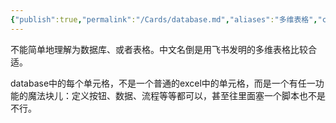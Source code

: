 ```yaml
---
{"publish":true,"permalink":"/Cards/database.md","aliases":"多维表格","created":"2025-07-10","modified":"2025-07-10","published":"2025-07-12T11:31:00.948+08:00","cssclasses":""}
---
```



不能简单地理解为数据库、或者表格。中文名倒是用飞书发明的多维表格比较合适。

database中的每个单元格，不是一个普通的excel中的单元格，而是一个有任一功能的魔法块儿：定义按钮、数据、流程等等都可以，甚至往里面塞一个脚本也不是不行。
